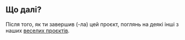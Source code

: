 ## Що далі?

Після того, як ти завершив (-ла) цей проєкт, поглянь на деякі інші з наших [веселих проєктів](https://projects.raspberrypi.org/en/projects?interests%5B%5D=humour).
